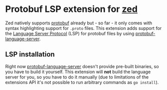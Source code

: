 # Protobuf LSP extension for [zed](https://zed.dev)

Zed natively supports [protobuf](https://zed.dev/docs/languages/proto) already but - so far - it only comes with syntax highlighting support for `.proto` files.
This extension adds support for the [Language Server Protocol](https://microsoft.github.io/language-server-protocol/) (LSP) for protobuf files by using [protobuf-language-server](https://github.com/lasorda/protobuf-language-server).

## LSP installation

Right now [protobuf-language-server](https://github.com/lasorda/protobuf-language-server) doesn't provide pre-built binaries, so you have to build it yourself.
This extension will **not** build the language server for you, so you have to do it manually (due to limitations of the extensions API it's not possible to run arbitrary commands as `go install`).
